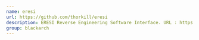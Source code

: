```yaml
---
name: eresi
url: https://github.com/thorkill/eresi
description: ERESI Reverse Engineering Software Interface. URL : https://github.com/thorkill/eresi Groups : blackarch blackarch-binary blackarch-reversing blackarch-debugger blackarch-disassembler
group: blackarch
---
```

